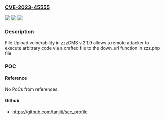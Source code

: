 ### [CVE-2023-45555](https://cve.mitre.org/cgi-bin/cvename.cgi?name=CVE-2023-45555)
![](https://img.shields.io/static/v1?label=Product&message=n%2Fa&color=blue)
![](https://img.shields.io/static/v1?label=Version&message=n%2Fa&color=blue)
![](https://img.shields.io/static/v1?label=Vulnerability&message=n%2Fa&color=brighgreen)

### Description

File Upload vulnerability in zzzCMS v.2.1.9 allows a remote attacker to execute arbitrary code via a crafted file to the down_url function in zzz.php file.

### POC

#### Reference
No PoCs from references.

#### Github
- https://github.com/tanjiti/sec_profile

